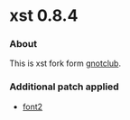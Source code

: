 xst 0.8.4  
=========  
  
### About  
This is xst fork form [gnotclub](https://github.com/gnotclub/xst).  
  
### Additional patch applied  
  
- [font2](https://st.suckless.org/patches/font2/)
